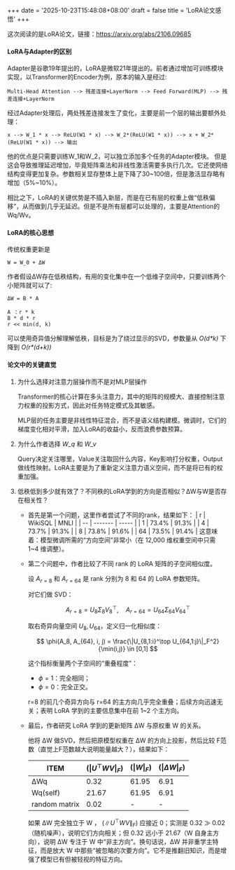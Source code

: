+++
date = '2025-10-23T15:48:08+08:00'
draft = false
title = 'LoRA论文感悟'
+++

这次阅读的是LoRA论文，链接：https://arxiv.org/abs/2106.09685

#### LoRA与Adapter的区别
Adapter是谷歌19年提出的，LoRA是微软21年提出的。前者通过增加可训练模块实现，以Transformer的Encoder为例，原本的输入是经过:

```
Multi-Head Attention --> 残差连接+LayerNorm --> Feed Forward(MLP) --> 残差连接+LayerNorm
```

经过Adapter处理后，两处残差连接发生了变化，主要是前一个层的输出要额外处理：
```
x --> W_1 * x --> ReLU(W1 * x) --> W_2*(ReLU(W1 * x)) --> x + W_2*(ReLU(W1 * x)) --> 输出
```

他的优点是只需要训练W_1和W_2，可以独立添加多个任务的Adapter模块。
但是这会导致推理延迟增加，毕竟矩阵乘法和非线性激活需要多执行几次。它还使网络结构变得更加复杂。参数相关显存整体上是下降了30~100倍，但是激活显存略有增加（5%~10%）。

相比之下，LoRA的关键优势是不插入新层，而是在已有层的权重上做“低秩偏移”，从而做到几乎无延迟。但是不是所有层都可以处理的，主要是Attention的Wq/Wv。

#### LoRA的核心思想
传统权重更新是
```
W = W_0 + ΔW
```
作者假设ΔW存在低秩结构，有用的变化集中在一个低维子空间中，只要训练两个小矩阵就可以了:
```
ΔW = B * A

A ：r * k
B * d * r
r << min(d, k)
```
可以使用奇异值分解理解低秩，目标是为了绕过显示的SVD，参数量从 _O(d*k)_ 下降到 _O(r*(d+k))_

#### 论文中的关键直觉

1. 为什么选择对注意力层操作而不是对MLP层操作

    Transformer的核心计算在多头注意力，其中的矩阵的规模大、直接控制注意力权重的投影方式，因此对任务特定模式及其敏感。

    MLP层的任务主要是非线性特征混合，而不是语义结构建模。微调时，它们的梯度变化相对平滑，加入LoRA的收益小，反而浪费参数预算。

2. 为什么作者选择 _W_q_ 和 _W_v_

    Query决定关注哪里，Value关注取回什么内容，Key影响打分权重，Output做线性映射。LoRA主要是为了重新定义注意力语义空间，而不是将已有的权重加强。

3. 低秩低到多少就有效了？不同秩的LoRA学到的方向是否相似？ΔW与W是否存在相关性？

    - 首先是第一个问题，这里作者尝试了不同的rank，结果如下：
        | r  | WikiSQL | MNLI  |
        | -- | ------- | ----- |
        | 1  | 73.4%   | 91.3% |
        | 4  | 73.7%   | 91.3% |
        | 8  | 73.8%   | 91.6% |
        | 64 | 73.5%   | 91.4% |
        这意味着：模型微调所需的“方向空间”非常小（在 12,000 维权重空间中只需 1~4 维调整）。

    - 第二个问题中，作者比较了不同 rank 的 LoRA 矩阵的子空间相似度。

        设 $A_{r=8}$ 和 $A_{r=64}$ 是 rank 分别为 8 和 64 的 LoRA 参数矩阵。

        对它们做 SVD：

        $$
        A_{r=8} = U_8 \Sigma_8 V_8^\top, \quad A_{r=64} = U_{64} \Sigma_{64} V_{64}^\top
        $$

        取右奇异向量空间 $U_8, U_{64}$，定义归一化相似度：

        $$
        \phi(A_8, A_{64}, i, j) = \frac{\|U_{8,1:i}^\top U_{64,1:j}\|_F^2}{\min(i,j)} \in [0,1]
        $$

        这个指标衡量两个子空间的“重叠程度”：

        - $\phi = 1$：完全相同；
        - $\phi = 0$：完全正交。

        r=8 的前几个奇异方向与 r=64 的主方向几乎完全重叠；后续方向迅速无关；表明 LoRA 学到的主要信息集中在前 1~2 个主方向。
    
    - 最后，作者研究 LoRA 学到的更新矩阵 ΔW 与原权重 W 的关系。

        他将 ΔW 做SVD，然后把原模型权重在 ΔW 的方向上投影，然后比较 F范数（直觉上F范数越大说明能量越大？），结果如下：

        | ITEM            | $(\|U^\top W V\|_F)$ | $(\|W\|_F)$ | $(\|\Delta W\|_F)$ |
        |-----------------|----------------------|--------------|---------------------|
        | ΔWq             | 0.32                 | 61.95        | 6.91                |
        | Wq(self)        | 21.67                | 61.95        | 6.91                |
        | random matrix   | 0.02                 | -            | -                   |

        如果 ΔW 完全独立于 W ， $(\|U^\top W V\|_F)$ 应接近 0；实测是 0.32 ≫ 0.02（随机噪声），说明它们方向相关；但 0.32 远小于 21.67（W 自身主方向），说明 ΔW 专注于 W 中“非主方向”。换句话说，ΔW 并非重学主特征，而是放大 W 中那些“被忽略的次要方向”。它不是推翻旧知识，而是增强了模型已有但被轻视的特征方向。
